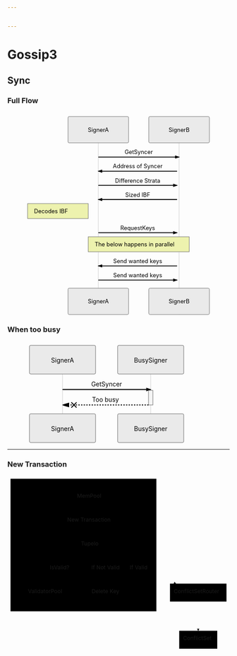 ```yaml
---


---
```


<h1 id="gossip3">Gossip3</h1>
<h2 id="sync">Sync</h2>
<h3 id="full-flow">Full Flow</h3>
<div class="mermaid"><svg xmlns="http://www.w3.org/2000/svg" id="mermaid-svg-yetLw4YNCFYl1Jrl" height="100%" width="100%" style="max-width:550px;" viewBox="-150 -10 550 500"><g></g><g><line id="actor627" x1="75" y1="5" x2="75" y2="489" class="actor-line" stroke-width="0.5px" stroke="#999"></line><rect x="0" y="0" fill="#eaeaea" stroke="#666" width="150" height="65" rx="3" ry="3" class="actor"></rect><text x="75" y="32.5" dominant-baseline="central" alignment-baseline="central" class="actor" style="text-anchor: middle;"><tspan x="75" dy="0">SignerA</tspan></text></g><g><line id="actor628" x1="275" y1="5" x2="275" y2="489" class="actor-line" stroke-width="0.5px" stroke="#999"></line><rect x="200" y="0" fill="#eaeaea" stroke="#666" width="150" height="65" rx="3" ry="3" class="actor"></rect><text x="275" y="32.5" dominant-baseline="central" alignment-baseline="central" class="actor" style="text-anchor: middle;"><tspan x="275" dy="0">SignerB</tspan></text></g><defs><marker id="arrowhead" refX="5" refY="2" markerWidth="6" markerHeight="4" orient="auto"><path d="M 0,0 V 4 L6,2 Z"></path></marker></defs><defs><marker id="crosshead" markerWidth="15" markerHeight="8" orient="auto" refX="16" refY="4"><path fill="black" stroke="#000000" stroke-width="1px" d="M 9,2 V 6 L16,4 Z" style="stroke-dasharray: 0, 0;"></path><path fill="none" stroke="#000000" stroke-width="1px" d="M 0,1 L 6,7 M 6,1 L 0,7" style="stroke-dasharray: 0, 0;"></path></marker></defs><g><text x="175" y="93" class="messageText" style="text-anchor: middle;">GetSyncer</text><line x1="75" y1="100" x2="275" y2="100" class="messageLine0" stroke-width="2" stroke="black" marker-end="url(#arrowhead)" style="fill: none;"></line></g><g></g><g><text x="172.5" y="128" class="messageText" style="text-anchor: middle;">Address of Syncer</text><line x1="270" y1="135" x2="75" y2="135" class="messageLine0" stroke-width="2" stroke="black" marker-end="url(#arrowhead)" style="fill: none;"></line></g><g><text x="172.5" y="163" class="messageText" style="text-anchor: middle;">Difference Strata</text><line x1="75" y1="170" x2="270" y2="170" class="messageLine0" stroke-width="2" stroke="black" marker-end="url(#arrowhead)" style="fill: none;"></line></g><g><text x="172.5" y="198" class="messageText" style="text-anchor: middle;">Sized IBF</text><line x1="270" y1="205" x2="75" y2="205" class="messageLine0" stroke-width="2" stroke="black" marker-end="url(#arrowhead)" style="fill: none;"></line></g><g><rect x="-100" y="215" fill="#EDF2AE" stroke="#666" width="150" height="37" rx="0" ry="0" class="note"></rect><text x="-104" y="239" fill="black" class="noteText"><tspan x="-84" fill="black">Decodes IBF</tspan></text></g><g><text x="172.5" y="280" class="messageText" style="text-anchor: middle;">RequestKeys</text><line x1="75" y1="287" x2="270" y2="287" class="messageLine0" stroke-width="2" stroke="black" marker-end="url(#arrowhead)" style="fill: none;"></line></g><g><rect x="50" y="297" fill="#EDF2AE" stroke="#666" width="250" height="37" rx="0" ry="0" class="note"></rect><text x="46" y="321" fill="black" class="noteText"><tspan x="66" fill="black">The below happens in parallel</tspan></text></g><g><text x="172.5" y="362" class="messageText" style="text-anchor: middle;">Send wanted keys</text><line x1="270" y1="369" x2="75" y2="369" class="messageLine0" stroke-width="2" stroke="black" marker-end="url(#arrowhead)" style="fill: none;"></line></g><g><text x="172.5" y="397" class="messageText" style="text-anchor: middle;">Send wanted keys</text><line x1="75" y1="404" x2="270" y2="404" class="messageLine0" stroke-width="2" stroke="black" marker-end="url(#arrowhead)" style="fill: none;"></line></g><g><rect x="0" y="424" fill="#eaeaea" stroke="#666" width="150" height="65" rx="3" ry="3" class="actor"></rect><text x="75" y="456.5" dominant-baseline="central" alignment-baseline="central" class="actor" style="text-anchor: middle;"><tspan x="75" dy="0">SignerA</tspan></text></g><g><rect x="200" y="424" fill="#eaeaea" stroke="#666" width="150" height="65" rx="3" ry="3" class="actor"></rect><text x="275" y="456.5" dominant-baseline="central" alignment-baseline="central" class="actor" style="text-anchor: middle;"><tspan x="275" dy="0">SignerB</tspan></text></g></svg></div>
<h3 id="when-too-busy">When too busy</h3>
<div class="mermaid"><svg xmlns="http://www.w3.org/2000/svg" id="mermaid-svg-3Jn8oXyyHiMA3CMI" height="100%" width="100%" style="max-width:450px;" viewBox="-50 -10 450 231"><g></g><g><line id="actor629" x1="75" y1="5" x2="75" y2="220" class="actor-line" stroke-width="0.5px" stroke="#999"></line><rect x="0" y="0" fill="#eaeaea" stroke="#666" width="150" height="65" rx="3" ry="3" class="actor"></rect><text x="75" y="32.5" dominant-baseline="central" alignment-baseline="central" class="actor" style="text-anchor: middle;"><tspan x="75" dy="0">SignerA</tspan></text></g><g><line id="actor630" x1="275" y1="5" x2="275" y2="220" class="actor-line" stroke-width="0.5px" stroke="#999"></line><rect x="200" y="0" fill="#eaeaea" stroke="#666" width="150" height="65" rx="3" ry="3" class="actor"></rect><text x="275" y="32.5" dominant-baseline="central" alignment-baseline="central" class="actor" style="text-anchor: middle;"><tspan x="275" dy="0">BusySigner</tspan></text></g><defs><marker id="arrowhead" refX="5" refY="2" markerWidth="6" markerHeight="4" orient="auto"><path d="M 0,0 V 4 L6,2 Z"></path></marker></defs><defs><marker id="crosshead" markerWidth="15" markerHeight="8" orient="auto" refX="16" refY="4"><path fill="black" stroke="#000000" stroke-width="1px" d="M 9,2 V 6 L16,4 Z" style="stroke-dasharray: 0, 0;"></path><path fill="none" stroke="#000000" stroke-width="1px" d="M 0,1 L 6,7 M 6,1 L 0,7" style="stroke-dasharray: 0, 0;"></path></marker></defs><g><text x="175" y="93" class="messageText" style="text-anchor: middle;">GetSyncer</text><line x1="75" y1="100" x2="275" y2="100" class="messageLine0" stroke-width="2" stroke="black" marker-end="url(#arrowhead)" style="fill: none;"></line></g><g><rect x="270" y="102" fill="#f4f4f4" stroke="#666" width="10" height="33" rx="0" ry="0"></rect></g><g><text x="172.5" y="128" class="messageText" style="text-anchor: middle;">Too busy</text><line x1="270" y1="135" x2="75" y2="135" class="messageLine1" stroke-width="2" stroke="black" marker-end="url(#crosshead)" style="stroke-dasharray: 3, 3; fill: none;"></line></g><g><rect x="0" y="155" fill="#eaeaea" stroke="#666" width="150" height="65" rx="3" ry="3" class="actor"></rect><text x="75" y="187.5" dominant-baseline="central" alignment-baseline="central" class="actor" style="text-anchor: middle;"><tspan x="75" dy="0">SignerA</tspan></text></g><g><rect x="200" y="155" fill="#eaeaea" stroke="#666" width="150" height="65" rx="3" ry="3" class="actor"></rect><text x="275" y="187.5" dominant-baseline="central" alignment-baseline="central" class="actor" style="text-anchor: middle;"><tspan x="275" dy="0">BusySigner</tspan></text></g></svg></div>
<hr>
<h3 id="new-transaction">New Transaction</h3>
<div class="mermaid"><svg xmlns="http://www.w3.org/2000/svg" id="mermaid-svg-9UU3XhHTYqcNPS7P" width="100%" style="max-width: 571.2578125px;" viewBox="0 0 571.2578125 452"><g transform="translate(-12, -12)"><g class="output"><g class="clusters"><g class="cluster" id="subGraph0" transform="translate(207.48828125,190)" style="opacity: 1;"><rect width="374.9765625" height="340" x="-187.48828125" y="-170"></rect><g class="label"><g transform="translate(0,0)"><foreignObject width="0" height="0"><div xmlns="http://www.w3.org/1999/xhtml" style="display: inline-block; white-space: nowrap;"></div></foreignObject></g></g><text x="0" y="-156" fill="black" stroke="none" id="mermaid-svg-9UU3XhHTYqcNPS7PText" style="text-anchor: middle;">Transaction Verification</text></g></g><g class="edgePaths"><g class="edgePath" style="opacity: 1;"><path class="path" d="M224.796875,91L224.796875,129L224.796875,167" marker-end="url(#arrowhead7569)" style="fill:none"></path><defs><marker id="arrowhead7569" viewBox="0 0 10 10" refX="9" refY="5" markerUnits="strokeWidth" markerWidth="8" markerHeight="6" orient="auto"><path d="M 0 0 L 10 5 L 0 10 z" class="arrowheadPath" style="stroke-width: 1; stroke-dasharray: 1, 0;"></path></marker></defs></g><g class="edgePath" style="opacity: 1;"><path class="path" d="M191.3125,203.72023825142347L75.92578125,251L98.30577612704919,289" marker-end="url(#arrowhead7570)" style="fill:none"></path><defs><marker id="arrowhead7570" viewBox="0 0 10 10" refX="9" refY="5" markerUnits="strokeWidth" markerWidth="8" markerHeight="6" orient="auto"><path d="M 0 0 L 10 5 L 0 10 z" class="arrowheadPath" style="stroke-width: 1; stroke-dasharray: 1, 0;"></path></marker></defs></g><g class="edgePath" style="opacity: 1;"><path class="path" d="M240.8627049180328,213L267.40625,251L267.40625,289" marker-end="url(#arrowhead7571)" style="fill:none"></path><defs><marker id="arrowhead7571" viewBox="0 0 10 10" refX="9" refY="5" markerUnits="strokeWidth" markerWidth="8" markerHeight="6" orient="auto"><path d="M 0 0 L 10 5 L 0 10 z" class="arrowheadPath" style="stroke-width: 1; stroke-dasharray: 1, 0;"></path></marker></defs></g><g class="edgePath" style="opacity: 1;"><path class="path" d="M125.1116162909836,289L147.01953125,251L195.4709912909836,213" marker-end="url(#arrowhead7572)" style="fill:none"></path><defs><marker id="arrowhead7572" viewBox="0 0 10 10" refX="9" refY="5" markerUnits="strokeWidth" markerWidth="8" markerHeight="6" orient="auto"><path d="M 0 0 L 10 5 L 0 10 z" class="arrowheadPath" style="stroke-width: 1; stroke-dasharray: 1, 0;"></path></marker></defs></g><g class="edgePath" style="opacity: 1;"><path class="path" d="M258.28125,206.1966299095527L350.90625,251L445.4147028688525,289" marker-end="url(#arrowhead7573)" style="fill:none"></path><defs><marker id="arrowhead7573" viewBox="0 0 10 10" refX="9" refY="5" markerUnits="strokeWidth" markerWidth="8" markerHeight="6" orient="auto"><path d="M 0 0 L 10 5 L 0 10 z" class="arrowheadPath" style="stroke-width: 1; stroke-dasharray: 1, 0;"></path></marker></defs></g><g class="edgePath" style="opacity: 1;"><path class="path" d="M502.6171875,335L502.6171875,360L502.6171875,385L502.6171875,410" marker-end="url(#arrowhead7574)" style="fill:none"></path><defs><marker id="arrowhead7574" viewBox="0 0 10 10" refX="9" refY="5" markerUnits="strokeWidth" markerWidth="8" markerHeight="6" orient="auto"><path d="M 0 0 L 10 5 L 0 10 z" class="arrowheadPath" style="stroke-width: 1; stroke-dasharray: 1, 0;"></path></marker></defs></g></g><g class="edgeLabels"><g class="edgeLabel" transform="translate(224.796875,129)" style="opacity: 1;"><g transform="translate(-58.8203125,-13)" class="label"><foreignObject width="117.640625" height="26"><div xmlns="http://www.w3.org/1999/xhtml" style="display: inline-block; white-space: nowrap;"><span class="edgeLabel">New Transaction</span></div></foreignObject></g></g><g class="edgeLabel" transform="" style="opacity: 1;"><g transform="translate(0,0)" class="label"><foreignObject width="0" height="0"><div xmlns="http://www.w3.org/1999/xhtml" style="display: inline-block; white-space: nowrap;"><span class="edgeLabel"></span></div></foreignObject></g></g><g class="edgeLabel" transform="translate(267.40625,251)" style="opacity: 1;"><g transform="translate(-39.4296875,-13)" class="label"><foreignObject width="78.859375" height="26"><div xmlns="http://www.w3.org/1999/xhtml" style="display: inline-block; white-space: nowrap;"><span class="edgeLabel">If Not Valid</span></div></foreignObject></g></g><g class="edgeLabel" transform="translate(147.01953125,251)" style="opacity: 1;"><g transform="translate(-25.7890625,-13)" class="label"><foreignObject width="51.578125" height="26"><div xmlns="http://www.w3.org/1999/xhtml" style="display: inline-block; white-space: nowrap;"><span class="edgeLabel">IsValid?</span></div></foreignObject></g></g><g class="edgeLabel" transform="translate(350.90625,251)" style="opacity: 1;"><g transform="translate(-24.0703125,-13)" class="label"><foreignObject width="48.140625" height="26"><div xmlns="http://www.w3.org/1999/xhtml" style="display: inline-block; white-space: nowrap;"><span class="edgeLabel">If Valid</span></div></foreignObject></g></g><g class="edgeLabel" transform="" style="opacity: 1;"><g transform="translate(0,0)" class="label"><foreignObject width="0" height="0"><div xmlns="http://www.w3.org/1999/xhtml" style="display: inline-block; white-space: nowrap;"><span class="edgeLabel"></span></div></foreignObject></g></g></g><g class="nodes"><g class="node" id="MemPool" transform="translate(224.796875,68)" style="opacity: 1;"><rect rx="0" ry="0" x="-43.5859375" y="-23" width="87.171875" height="46"></rect><g class="label" transform="translate(0,0)"><g transform="translate(-33.5859375,-13)"><foreignObject width="67.171875" height="26"><div xmlns="http://www.w3.org/1999/xhtml" style="display: inline-block; white-space: nowrap;">MemPool</div></foreignObject></g></g></g><g class="node" id="Tupelo" transform="translate(224.796875,190)" style="opacity: 1;"><rect rx="0" ry="0" x="-33.484375" y="-23" width="66.96875" height="46"></rect><g class="label" transform="translate(0,0)"><g transform="translate(-23.484375,-13)"><foreignObject width="46.96875" height="26"><div xmlns="http://www.w3.org/1999/xhtml" style="display: inline-block; white-space: nowrap;">Tupelo</div></foreignObject></g></g></g><g class="node" id="ValidatorPool" transform="translate(111.8515625,312)" style="opacity: 1;"><rect rx="0" ry="0" x="-56.8515625" y="-23" width="113.703125" height="46"></rect><g class="label" transform="translate(0,0)"><g transform="translate(-46.8515625,-13)"><foreignObject width="93.703125" height="26"><div xmlns="http://www.w3.org/1999/xhtml" style="display: inline-block; white-space: nowrap;">ValidatorPool</div></foreignObject></g></g></g><g class="node" id="Delete" transform="translate(267.40625,312)" style="opacity: 1;"><rect rx="0" ry="0" x="-48.703125" y="-23" width="97.40625" height="46"></rect><g class="label" transform="translate(0,0)"><g transform="translate(-38.703125,-13)"><foreignObject width="77.40625" height="26"><div xmlns="http://www.w3.org/1999/xhtml" style="display: inline-block; white-space: nowrap;">Delete Key</div></foreignObject></g></g></g><g class="node" id="ConflictSetRouter" transform="translate(502.6171875,312)" style="opacity: 1;"><rect rx="0" ry="0" x="-72.640625" y="-23" width="145.28125" height="46"></rect><g class="label" transform="translate(0,0)"><g transform="translate(-62.640625,-13)"><foreignObject width="125.28125" height="26"><div xmlns="http://www.w3.org/1999/xhtml" style="display: inline-block; white-space: nowrap;">ConflictSetRouter</div></foreignObject></g></g></g><g class="node" id="ConflictSet" transform="translate(502.6171875,433)" style="opacity: 1;"><rect rx="0" ry="0" x="-48.90625" y="-23" width="97.8125" height="46"></rect><g class="label" transform="translate(0,0)"><g transform="translate(-38.90625,-13)"><foreignObject width="77.8125" height="26"><div xmlns="http://www.w3.org/1999/xhtml" style="display: inline-block; white-space: nowrap;">ConflictSet</div></foreignObject></g></g></g></g></g></g></svg></div>

